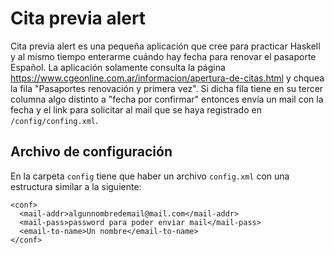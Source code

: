 # Cita previa alert

Cita previa alert es una pequeña aplicación que cree para practicar Haskell y al mismo tiempo enterarme cuándo hay fecha para renovar el pasaporte Español. La aplicación solamente consulta la página https://www.cgeonline.com.ar/informacion/apertura-de-citas.html y chquea la fila "Pasaportes
renovación y primera vez". Si dicha fila tiene en su tercer columna algo distinto a "fecha por confirmar" entonces envía un mail con la fecha y el link para solicitar al mail que se haya registrado en `/config/confing.xml`.

## Archivo de configuración
En la carpeta `config` tiene que haber un archivo `config.xml` con una estructura similar a la siguiente:

```
<conf>
  <mail-addr>algunnombredemail@mail.com</mail-addr>
  <mail-pass>password para poder enviar mail</mail-pass>
  <email-to-name>Un nombre</email-to-name>
</conf>
```
